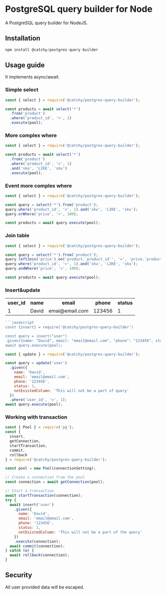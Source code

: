 # PostgreSQL query builder for Node

A PostgreSQL query builder for NodeJS.

## Installation

```javascript
npm install @catchy/postgres-query-builder
```

## Usage guide

It implements async/await.

### Simple select

```javascript
const { select } = require('@catchy/postgres-query-builder');

const products = await select('*')
  .from('product')
  .where('product_id', '>', 1)
  .execute(pool);
```

### More complex where

```javascript
const { select } = require('@catchy/postgres-query-builder');

const products = await select('*')
  .from('product')
  .where('product_id', '>', 1)
  .and('sku', 'LIKE', 'sku')
  .execute(pool);
```

### Event more complex where

```javascript
const { select } = require('@catchy/postgres-query-builder');

const query = select('*').from('product');
query.where('product_id', '>', 1).and('sku', 'LIKE', 'sku');
query.orWhere('price', '>', 100);

const products = await query.execute(pool);
```

### Join table

```javascript
const { select } = require('@catchy/postgres-query-builder');

const query = select('*').from('product');
query.leftJoin('price').on('product.`product_id`', '=', 'price.`product_id`');
query.where('product_id', '>', 1).and('sku', 'LIKE', 'sku');
query.andWhere('price', '>', 100);

const products = await query.execute(pool);
```

### Insert&update

<table>
<tr>
<th> user_id </th>
<th> name </th>
<th> email </th>
<th> phone </th>
<th> status </th>
</tr>
<tr>
<td>
  1
</td>
<td>
  David
</td>
<td>
  emai@email.com
</td>
<td>
  123456
</td>
<td>
  1
</td>
</tr>
</table>

````javascript
```javascript
const {insert} = require('@catchy/postgres-query-builder')

const query = insert("user")
.given({name: "David", email: "email@email.com", "phone": "123456", status: 1, notExistedColumn: "This will not be a part of the query"});
await query.execute(pool);
````

```javascript
const { update } = require('@catchy/postgres-query-builder');

const query = update('user')
  .given({
    name: 'David',
    email: 'email@email.com',
    phone: '123456',
    status: 1,
    notExistedColumn: 'This will not be a part of query'
  })
  .where('user_id', '=', 1);
await query.execute(pool);
```

### Working with transaction

```javascript
const { Pool } = require('pg');
const {
  insert,
  getConnection,
  startTransaction,
  commit,
  rollback
} = require('@catchy/postgres-query-builder');

const pool = new Pool(connectionSetting);

// Create a connection from the pool
const connection = await getConnection(pool);

// Start a transaction
await startTransaction(connection);
try {
  await insert('user')
    .given({
      name: 'David',
      email: 'email@email.com',
      phone: '123456',
      status: 1,
      notExistedColumn: 'This will not be a part of the query'
    })
    .execute(connection);
  await commit(connection);
} catch (e) {
  await rollback(connection);
}
```

## Security

All user provided data will be escaped.
